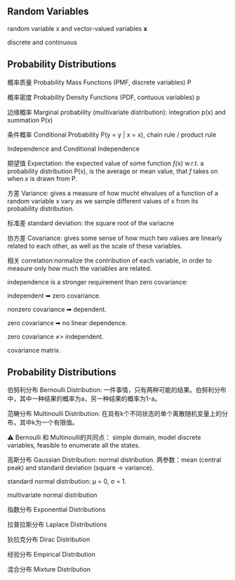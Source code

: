 ## Random Variables

random variable x and vector-valued variables **x**

discrete and continuous

## Probability Distributions

概率质量 Probability Mass Functions (PMF, discrete variables) P

概率密度 Probability Density Functions (PDF, contuous variables) p

边缘概率 Marginal probability (multivariate distribution): integration p(x) and summation P(x)

条件概率 Conditional Probability P(y = y | x = x), chain rule / product rule


Independence and Conditional Independence

期望值 Expectation: the expected value of some function _f(x)_ w.r.t. a probability distribution P(x), is the average or mean value, that _f_ takes on when _x_ is drawn from P.

方差 Variance: gives a measure of how mucht ehvalues of a function of a random variable x vary as we sample different values of x from its probability distribution.

标准差 standard deviation: the square root of the variacne

协方差 Covariance: gives some sense of how much two values are linearly related to each other, as well as the scale of these variables.

相关 correlation:normalize the contribution of each variable, in order to measure only how much the variables are related. 

independence is a stronger requirement than zero covariance:

independent ➡ zero covariance. 

nonzero covariance ➡ dependent. 

zero covariance ➡ no linear dependence.

zero covariance ≠> independent.

covariance matrix.


## Probability Distributions

伯努利分布 Bernoulli Distribution: 一件事情，只有两种可能的结果。伯努利分布中，其中一种结果的概率为a，另一种结果的概率为1-a。

范畴分布 Multinoulli Distribution: 在具有k个不同状态的单个离散随机变量上的分布，其中k为一个有限值。

⚠ Bernoulli 和 Multinoulli的共同点： simple domain, model discrete variables, feasible to enumerate all the states.

高斯分布 Gaussian Distribution: normal distribution. 两参数：mean (central peak) and standard deviation (square -> variance).

standard normal distribution: μ = 0, σ = 1.

multivariate normal distribution

指数分布 Exponential Distributions

拉普拉斯分布 Laplace Distributions

狄拉克分布 Dirac Distribution

经验分布 Empirical Distribution

混合分布 Mixture Distribution


